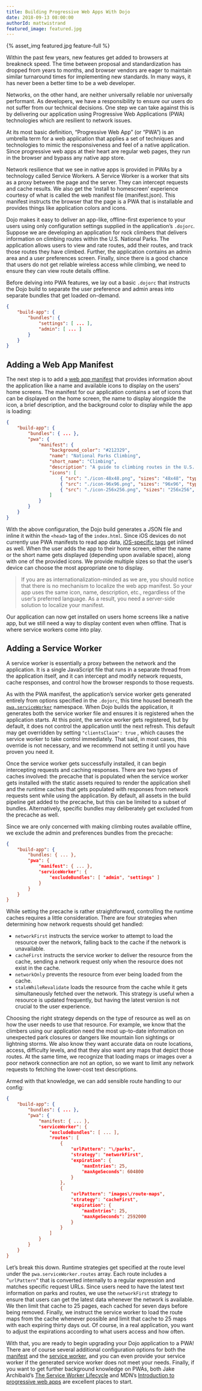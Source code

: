 ```yaml
---
title: Building Progressive Web Apps With Dojo
date: 2018-09-13 08:00:00
authorId: mattwistrand
featured_image: featured.jpg
---
```

{% asset_img featured.jpg feature-full %}

Within the past few years, new features get added to browsers at breakneck speed. The time between proposal and standardization has dropped from years to months, and browser vendors are eager to maintain similar turnaround times for implementing new standards. In many ways, it has never been a better time to be a web developer.

Networks, on the other hand, are neither universally reliable nor universally performant. As developers, we have a responsibility to ensure our users do not suffer from our technical decisions. One step we can take against this is by delivering our application using Progressive Web Applications (PWA) technologies which are resilient to network issues.

<!-- more -->

At its most basic definition, “Progressive Web  App” (or “PWA”) is an umbrella term for a web application that applies a set of techniques and technologies to mimic the responsiveness and feel of a native application. Since progressive web apps at their heart are regular web pages, they run in the browser and bypass any native app store.

Network resilience that we see in native apps is provided in PWAs by a technology called Service Workers. A Service Worker is a worker that sits as a proxy between the page and the server. They can intercept requests and cache results. We also get the ‘install to homescreen’ experience courtesy of what is called the web manifest file (manifest.json). This manifest instructs the browser that the page is a PWA that is installable and provides things like application colors and icons.

Dojo makes it easy to deliver an app-like, offline-first experience to your users using only configuration settings supplied in the application’s `.dojorc`. Suppose we are developing an application for rock climbers that delivers information on climbing routes within the U.S. National Parks. The application allows users to view and rate routes, add their routes, and track those routes they have climbed. Further, the application contains an admin area and a user preferences screen. Finally, since there is a good chance that users do not get reliable wireless access while climbing, we need to ensure they can view route details offline.

Before delving into PWA features, we lay out a basic `.dojorc`  that instructs the Dojo build to separate the user preference and admin areas into separate bundles that get loaded on-demand.

```json
{
	"build-app": {
		"bundles": {
			"settings": [ ... ],
			"admin": [ ... ]
		}
	}
}
```

## Adding a Web App Manifest
The next step is to add a [web app manifest](https://developer.mozilla.org/en-US/docs/Web/Manifest) that provides information about the application like a name and available icons to display on the users’ home screens. The manifest for our application contains a set of icons that can be displayed on the home screen, the name to display alongside the icon, a brief description, and the background color to display while the app is loading:

```json
{
	"build-app": {
		"bundles": { ... },
		"pwa": {
			"manifest": {
				"background_color": "#212329",
				"name": "National Parks Climbing",
				"short_name": "Climbing",
				"description": "A guide to climbing routes in the U.S. National Parks",
				"icons": [
					{ "src": "./icon-48x48.png", "sizes": "48x48", "type": "image/png" },
					{ "src": "./icon-96x96.png", "sizes": "96x96", "type": "image/png" },
					{ "src": "./icon-256x256.png", "sizes": "256x256", "type": "image/png" }
				]
			}
		}
	}
}
```

With the above configuration, the Dojo build generates a JSON file and inline it within the `<head>` tag of the `index.html`. Since iOS devices do not currently use PWA manifests to read app data, [iOS-specific tags](https://developer.apple.com/library/archive/documentation/AppleApplications/Reference/SafariWebContent/ConfiguringWebApplications/ConfiguringWebApplications.html) get inlined as well. When the user adds the app to their home screen, either the name or the short name gets displayed (depending upon available space), along with one of the provided icons. We provide multiple sizes so that the user’s device can choose the most appropriate one to display.

> If you are as internationalization-minded as we are, you should notice that there is no mechanism to localize the web app manifest. So your app uses the same icon, name, description, etc., regardless of the user’s preferred language. As a result, you need a server-side solution to localize your manifest.

Our application can now get installed on users home screens like a native app, but we still need a way to display content even when offline. That is where service workers come into play.

## Adding a Service Worker
A service worker is essentially a proxy between the network and the application. It is a single JavaScript file that runs in a separate thread from the application itself, and it can intercept and modify network requests, cache responses, and control how the browser responds to those requests.

As with the PWA manifest, the application’s service worker gets generated entirely from options specified in the `.dojorc`, this time housed beneath the [`pwa.serviceWorker`](https://github.com/dojo/cli-build-app#pwaserviceworker-object) namespace. When Dojo builds the application, it generates both the service worker file and ensures it is registered when the application starts. At this point, the service worker gets registered, but by default, it does not control the application until the next refresh. This default may get overridden by setting `"clientsClaim": true` , which causes the service worker to take control immediately. That said, in most cases, this override is not necessary, and we recommend not setting it until you have proven you need it.

Once the service worker gets successfully installed, it can begin intercepting requests and caching responses. There are two types of caches involved: the precache that is populated when the service worker gets installed with the static assets required to render the application shell and the runtime caches that gets populated with responses from network requests sent while using the application. By default, all assets in the build pipeline get added to the precache, but this can be limited to a subset of bundles. Alternatively, specific bundles may deliberately get excluded from the precache as well.

Since we are only concerned with making climbing routes available offline, we exclude the admin and preferences bundles from the precache:

```json
{
	"build-app": {
		"bundles: { ... },
		"pwa": {
			"manifest": { ... },
			"serviceWorker": {
				"excludeBundles": [ "admin", "settings" ]
			}
		}
	}
}
```

While setting the precache is rather straightforward, controlling the runtime caches requires a little consideration. There are four strategies when determining how network requests should get handled:

* `networkFirst` instructs the service worker to attempt to load the resource over the network, falling back to the cache if the network is unavailable.
* `cacheFirst` instructs the service worker to deliver the resource from the cache, sending a network request only when the resource does not exist in the cache.
* `networkOnly` prevents the resource from ever being loaded from the cache.
* `staleWhileRevalidate` loads the resource from the cache while it gets simultaneously fetched over the network. This strategy is useful when a resource is updated frequently, but having the latest version is not crucial to the user experience.

Choosing the right strategy depends on the type of resource as well as on how the user needs to use that resource. For example, we know that the climbers using our application need the most up-to-date information on unexpected park closures or dangers like mountain lion sightings or lightning storms. We also know they want accurate data on route locations, access, difficulty levels, and that they also want any maps that depict those routes. At the same time, we recognize that loading maps or images over a poor network connection are not an option, so we want to limit any network requests to fetching the lower-cost text descriptions.

Armed with that knowledge, we can add sensible route handling to our config:

```json
{
	"build-app": {
		"bundles": { ... },
		"pwa": {
			"manifest: { ... },
			"serviceWorker": {
				"excludeBundles": [ ... ],
				"routes": [
					{
						"urlPattern": "\/parks",
						"strategy": "networkFirst",
						"expiration": {
							"maxEntries": 25,
							"maxAgeSeconds": 604800
						}
					},
					{
						"urlPattern": "images\/route-maps",
						"strategy": "cacheFirst",
						"expiration": {
							"maxEntries": 25,
							"maxAgeSeconds": 2592000
						}
					}
				]
			}
		}
	}
}
```

Let’s break this down. Runtime strategies get specified at the route level under the `pwa.serviceWorker.routes` array. Each route includes a `”urlPattern”` that is converted internally to a regular expression and matches specific request URLs. Since users need to have the latest text information on parks and routes, we use the `networkFirst` strategy to ensure that users can get the latest data whenever the network is available. We then limit that cache to 25 pages, each cached for seven days before being removed. Finally, we instruct the service worker to load the route maps from the cache whenever possible and limit that cache to 25 maps with each expiring thirty days out. Of course, in a real application, you want to adjust the expirations according to what users access and how often.

With that, you are ready to begin upgrading your Dojo application to a PWA! There are of course several additional configuration options for both the [manifest](https://developer.mozilla.org/en-US/docs/Web/Manifest) and the [service worker](https://github.com/dojo/webpack-contrib/#service-worker-plugin), and you can even provide your service worker if the generated service worker does not meet your needs. Finally, if you want to get further background knowledge on  PWAs, both Jake Archibald’s [The Service Worker Lifecycle](https://developers.google.com/web/fundamentals/primers/service-workers/lifecycle) and MDN’s [Introduction to progressive web apps](https://developer.mozilla.org/en-US/Apps/Progressive/Introduction) are excellent places to start.
